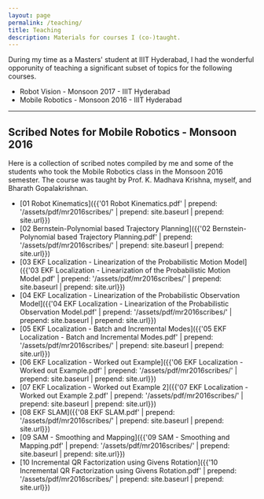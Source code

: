 ```yaml
---
layout: page
permalink: /teaching/
title: Teaching
description: Materials for courses I (co-)taught.
---
```


During my time as a Masters' student at IIIT Hyderabad, I had the wonderful opporunity of teaching a significant subset of topics for the following courses.

* Robot Vision - Monsoon 2017 - IIIT Hyderabad
* Mobile Robotics - Monsoon 2016 - IIIT Hyderabad

---

## Scribed Notes for Mobile Robotics - Monsoon 2016

Here is a collection of scribed notes compiled by me and some of the students who took the Mobile Robotics class in the Monsoon 2016 semester. The course was taught by Prof. K. Madhava Krishna, myself, and Bharath Gopalakrishnan.

* [01 Robot Kinematics]({{'01 Robot Kinematics.pdf' | prepend: '/assets/pdf/mr2016scribes/' | prepend: site.baseurl | prepend: site.url}})
* [02 Bernstein-Polynomial based Trajectory Planning]({{'02 Bernstein-Polynomial based Trajectory Planning.pdf' | prepend: '/assets/pdf/mr2016scribes/' | prepend: site.baseurl | prepend: site.url}})
* [03 EKF Localization - Linearization of the Probabilistic Motion Model]({{'03 EKF Localization - Linearization of the Probabilistic Motion Model.pdf' | prepend: '/assets/pdf/mr2016scribes/' | prepend: site.baseurl | prepend: site.url}})
* [04 EKF Localization - Linearization of the Probabilistic Observation Model]({{'04 EKF Localization - Linearization of the Probabilistic Observation Model.pdf' | prepend: '/assets/pdf/mr2016scribes/' | prepend: site.baseurl | prepend: site.url}})
* [05 EKF Localization - Batch and Incremental Modes]({{'05 EKF Localization - Batch and Incremental Modes.pdf' | prepend: '/assets/pdf/mr2016scribes/' | prepend: site.baseurl | prepend: site.url}})
* [06 EKF Localization - Worked out Example]({{'06 EKF Localization - Worked out Example.pdf' | prepend: '/assets/pdf/mr2016scribes/' | prepend: site.baseurl | prepend: site.url}})
* [07 EKF Localization - Worked out Example 2]({{'07 EKF Localization - Worked out Example 2.pdf' | prepend: '/assets/pdf/mr2016scribes/' | prepend: site.baseurl | prepend: site.url}})
* [08 EKF SLAM]({{'08 EKF SLAM.pdf' | prepend: '/assets/pdf/mr2016scribes/' | prepend: site.baseurl | prepend: site.url}})
* [09 SAM - Smoothing and Mapping]({{'09 SAM - Smoothing and Mapping.pdf' | prepend: '/assets/pdf/mr2016scribes/' | prepend: site.baseurl | prepend: site.url}})
* [10 Incremental QR Factorization using Givens Rotation]({{'10 Incremental QR Factorization using Givens Rotation.pdf' | prepend: '/assets/pdf/mr2016scribes/' | prepend: site.baseurl | prepend: site.url}})
